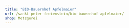 ```yaml
---
title: "BIO-Bauernhof Apfelmaier"
url: /sankt-peter-freienstein/bio-bauernhof-apfelmaier/
shop: Metzgerei
---
```

